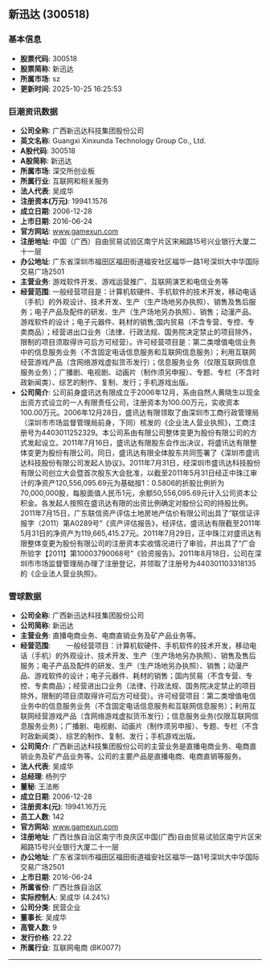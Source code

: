 ## 新迅达 (300518)

### 基本信息

- **股票代码**: 300518
- **股票简称**: 新迅达
- **所属市场**: sz
- **更新时间**: 2025-10-25 16:25:53

### 巨潮资讯数据

- **公司全称**: 广西新迅达科技集团股份公司
- **英文名称**: Guangxi Xinxunda Technology Group Co., Ltd.
- **A股代码**: 300518
- **A股简称**: 新迅达
- **所属市场**: 深交所创业板
- **所属行业**: 互联网和相关服务
- **法人代表**: 吴成华
- **注册资本(万元)**: 19941.1576
- **成立日期**: 2006-12-28
- **上市日期**: 2016-06-24
- **官方网站**: www.gamexun.com
- **注册地址**: 中国（广西）自由贸易试验区南宁片区宋厢路15号兴业银行大厦二十一层
- **办公地址**: 广东省深圳市福田区福田街道福安社区福华一路1号深圳大中华国际交易广场2501
- **主营业务**: 游戏软件开发、游戏运营推广、互联网演艺和电信业务等
- **经营范围**: 一般经营项目是：计算机软硬件、手机软件的技术开发，移动电话（手机）的外观设计、技术开发、生产（生产场地另办执照）、销售及售后服务；电子产品及配件的研发、生产（生产场地另办执照）、销售；动漫产品、游戏软件的设计；电子元器件、耗材的销售;国内贸易（不含专营、专控、专卖商品）；经营进出口业务（法律、行政法规、国务院决定禁止的项目除外，限制的项目须取得许可后方可经营）。许可经营项目是：第二类增值电信业务中的信息服务业务（不含固定电话信息服务和互联网信息服务）；利用互联网经营游戏产品（含网络游戏虚拟货币发行）；信息服务业务（仅限互联网信息服务业务）；广播剧、电视剧、动画片（制作须另申报）、专题、专栏（不含时政新闻类）、综艺的制作、复制、发行；手机游戏出版。
- **公司简介**: 公司前身盛讯达有限成立于2006年12月，系由自然人黄晓生以现金出资方式设立的一人有限责任公司，注册资本为100.00万元，实收资本100.00万元。2006年12月28日，盛讯达有限领取了由深圳市工商行政管理局（深圳市市场监督管理局前身，下同）核发的《企业法人营业执照》，工商注册号为4403011252329。本公司系由有限公司整体变更为股份有限公司的方式发起设立。2011年7月16日，盛讯达有限股东会作出决议，将盛讯达有限整体变更为股份有限公司。同日，盛讯达有限全体股东共同签署了《深圳市盛讯达科技股份有限公司发起人协议》。2011年7月31日，经深圳市盛讯达科技股份有限公司创立大会暨首次股东大会批准，以截至2011年5月31日经正中珠江审计的净资产120,556,095.69元为基础按1：0.5806的折股比例折为70,000,000股，每股面值人民币1元，余额50,556,095.69元计入公司资本公积金。各发起人按照在盛讯达有限的出资比例确定对股份公司的持股比例。2011年7月15日，广东联信资产评估土地房地产估价有限公司出具了“联信证评报字（2011）第A0289号”《资产评估报告》，经评估，盛讯达有限截至2011年5月31日的净资产为119,665,415.27元。2011年7月29日，正中珠江对盛讯达有限整体变更为股份有限公司的注册资本实收情况进行了审验，并出具了“广会所验字【2011】第10003790068号”《验资报告》。2011年8月18日，公司在深圳市市场监督管理局办理了注册登记，并领取了注册号为440301103318135的《企业法人营业执照》。

### 雪球数据

- **公司全称**: 广西新迅达科技集团股份公司
- **公司简称**: 新迅达
- **主营业务**: 直播电商业务、电商直销业务及矿产品业务等。
- **经营范围**: 　　一般经营项目：计算机软硬件、手机软件的技术开发，移动电话（手机）的外观设计、技术开发、生产（生产场地另办执照）、销售及售后服务；电子产品及配件的研发、生产（生产场地另办执照）、销售；动漫产品、游戏软件的设计；电子元器件、耗材的销售；国内贸易（不含专营、专控、专卖商品）；经营进出口业务（法律、行政法规、国务院决定禁止的项目除外，限制的项目须取得许可后方可经营）。许可经营项目：第二类增值电信业务中的信息服务业务（不含固定电话信息服务和互联网信息服务）；利用互联网经营游戏产品（含网络游戏虚拟货币发行）；信息服务业务(仅限互联网信息服务业务)；广播剧、电视剧、动画片（制作须另申报）、专题、专栏（不含时政新闻类）、综艺的制作、复制、发行；手机游戏出版。
- **公司简介**: 广西新迅达科技集团股份公司的主营业务是直播电商业务、电商直销业务及矿产品业务等。公司的主要产品是直播电商、电商直销等服务。
- **法人代表**: 吴成华
- **总经理**: 杨列宁
- **董秘**: 王法彬
- **成立日期**: 2006-12-28
- **注册资本(元)**: 19941.16万元
- **员工人数**: 142
- **官方网站**: www.gamexun.com
- **注册地址**: 广西壮族自治区南宁市良庆区中国(广西)自由贸易试验区南宁片区宋厢路15号兴业银行大厦二十一层
- **办公地址**: 广东省深圳市福田区福田街道福安社区福华一路1号深圳大中华国际交易广场2501
- **上市日期**: 2016-06-24
- **所属省份**: 广西壮族自治区
- **实际控制人**: 吴成华 (4.24%)
- **公司分类**: 民营企业
- **董事长**: 吴成华
- **高管人数**: 9
- **发行价格**: 22.22
- **所属行业**: 互联网电商 (BK0077)

---